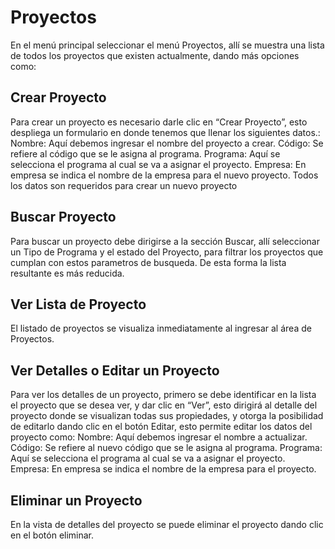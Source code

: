 # Proyectos

En el menú principal seleccionar el menú Proyectos, allí se muestra una lista de  todos los proyectos que existen actualmente, dando más opciones como:    

## Crear Proyecto
Para crear un proyecto es necesario darle clic en “Crear Proyecto”, esto despliega un formulario en donde tenemos que llenar los siguientes datos.:
    Nombre: Aquí debemos ingresar el nombre del proyecto a crear.
    Código: Se refiere al código que se le asigna al programa.
    Programa: Aquí se selecciona el programa al cual se va a asignar el proyecto.
    Empresa: En empresa se indica el nombre de la empresa para el nuevo proyecto.
Todos los datos son requeridos para crear un nuevo proyecto


## Buscar Proyecto
Para buscar un proyecto debe dirigirse a la sección Buscar, allí seleccionar un Tipo de Programa y el estado del Proyecto, para filtrar los proyectos que cumplan con estos parametros de busqueda. De esta forma la lista resultante es más reducida.

## Ver Lista de Proyecto
El listado de proyectos se visualiza inmediatamente al ingresar al área de Proyectos.

## Ver Detalles o Editar un Proyecto
Para ver los detalles de un proyecto, primero se debe identificar en la lista el proyecto que se desea ver, y dar clic en “Ver”, esto dirigirá al detalle del proyecto donde se visualizan todas sus propiedades, y otorga la posibilidad de editarlo dando clic en el botón Editar, esto permite editar los datos del proyecto como:
Nombre: Aquí debemos ingresar el nombre a actualizar.
    Código: Se refiere al nuevo código que se le asigna al programa.
    Programa: Aquí se selecciona el programa al cual se va a asignar el proyecto.
    Empresa: En empresa se indica el nombre de la empresa para el proyecto.


## Eliminar un Proyecto
En la vista de detalles del proyecto se puede eliminar el proyecto dando clic en el botón eliminar.
